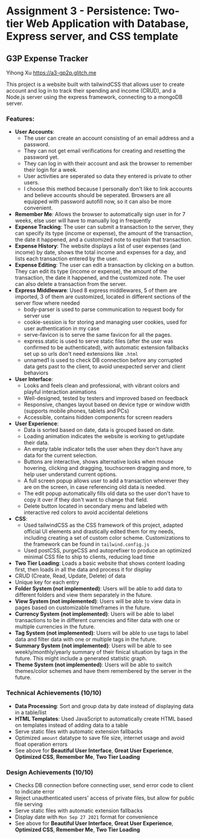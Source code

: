 Assignment 3 - Persistence: Two-tier Web Application with Database, Express server, and CSS template
===

## G3P Expense Tracker

Yihong Xu
https://a3-gp2p.glitch.me

This project is a website built with tailwindCSS that allows user to create account and log in to track their spending
and income (CRUD), and a Node.js server using the express framework, connecting to a mongoDB server.

### Features:

- **User Accounts**:
	- The user can create an account consisting of an email address and a password.
	- They can not get email verifications for creating and resetting the password yet.
	- They can log in with their account and ask the browser to remember their login for a week.
	- User activities are seperated so data they entered is private to other users.
	- I choose this method because I personally don't like to link accounts and believe accounts should be seperated.
	  Browsers are all equipped with password autofill now, so it can also be more convenient.
- **Remember Me**: Allows the browser to automatically sign user in for 7 weeks, else user will have to manually log in
  frequently
- **Expense Tracking**: The user can submit a transaction to the server, they can specify its type (income or expense),
  the amount of the transaction, the date it happened, and a customized note to explain that transaction.
- **Expense History**: The website displays a list of user expenses (and income) by date, shows the total income and
  expenses for a day, and lists each transaction entered by the user.
- **Expense Editing**: The user can edit a transaction by clicking on a button. They can edit its type (income or
  expense), the amount of the transaction, the date it happened, and the customized note. The user can also delete a
  transaction from the server.
- **Express Middleware**: Used 8 express middlewares, 5 of them are imported, 3 of them are customized, located in
  different sections of the server flow where needed
	- body-parser is used to parse communication to request body for server use
	- cookie-session is for storing and managing user cookies, used for user authentication in my case
	- serve-favicon is to serve the same favicon for all the pages.
	- express.static is used to serve static files (after the user was confirmed to be authenticated), with automatic
	  extension fallbacks set up so urls don't need extensions like `.html`
	- unnamed1 is used to check DB connection before any corrupted data gets past to the client, to avoid unexpected
	  server and client behaviors
- **User Interface**:
	- Looks and feels clean and professional, with vibrant colors and playful interaction animations
	- Well-designed, tested by testers and improved based on feedback
	- Responsive, changes layout based on device type or window width (supports mobile phones, tablets and PCs)
	- Accessible, contains hidden components for screen readers
- **User Experience**:
	- Data is sorted based on date, data is grouped based on date.
	- Loading animation indicates the website is working to get/update their data.
	- An empty table indicator tells the user when they don't have any data for the current selection.
	- Buttons are interactive, shows alternative looks when mouse hovering, clicking and dragging, touchscreen dragging
	  and more, to help user understand current options.
	- A full screen popup allows user to add a transaction wherever they are on the screen, in case referencing old data
	  is needed.
	- The edit popup automatically fills old data so the user don't have to copy it over if they don't want to change
	  that field.
	- Delete button located in secondary menu and labeled with interactive red colors to avoid accidental deletions
- **CSS**:
	- Used tailwindCSS as the CSS framework of this project, adapted official UI elements and drastically edited them
	  for my needs, including creating a set of custom color scheme. Customizations to the framework can be found
	  in `tailwind.config.js`
	- Used postCSS, purgeCSS and autoprefixer to produce an optimized minimal CSS file to ship to clients, reducing load
	  time
- **Two Tier Loading**: Loads a basic website that shows content loading first, then loads in all the data and process
  it for display
- CRUD (Create, Read, Update, Delete) of data
- Unique key for each entry
- **Folder System (not implemented)**: Users will be able to add data to different folders and view them separately in
  the future.
- **View System (not implemented)**: Users will be able to view data in pages based on customizable timeframes in the
  future.
- **Currency System (not implemented)**: Users will be able to label transactions to be in different currencies and
  filter data with one or multiple currencies in the future.
- **Tag System (not implemented)**: Users will be able to use tags to label data and filter data with one or multiple
  tags in the future.
- **Summary System (not implemented)**: Users will be able to see weekly/monthly/yearly summary of their finical
  situation by tags in the future. This might include a generated statistic graph.
- **Theme System (not implemented)**: Users will be able to switch themes/color schemes and have them remembered by the
  server in the future.

### Technical Achievements (10/10)

- **Data Processing**: Sort and group data by date instead of displaying data in a table/list
- **HTML Templates**: Used JavaScript to automatically create HTML based on templates instead of adding data to a table
- Serve static files with automatic extension fallbacks
- Optimized `amount` datatype to save file size, internet usage and avoid float operation errors
- See above for **Beautiful User Interface**, **Great User Experience**, **Optimized CSS**, **Remember Me**, **Two Tier
  Loading**

### Design Achievements (10/10)

- Checks DB connection before connecting user, send error code to client to indicate error
- Reject unauthenticated users' access of private files, but allow for public file serving
- Serve static files with automatic extension fallbacks
- Display date with `Mon Sep 27 2021` format for convenience
- See above for **Beautiful User Interface**, **Great User Experience**, **Optimized CSS**, **Remember Me**, **Two Tier
  Loading**
